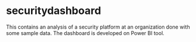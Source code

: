 # securitydashboard
This contains an analysis of a security platform at an organization done with some sample data. The dashboard is developed on Power BI tool.
